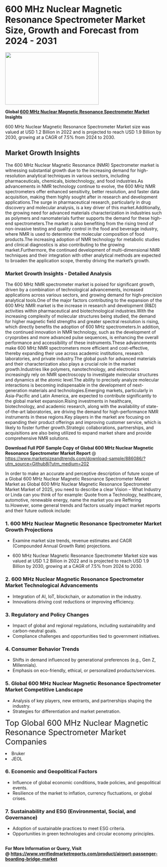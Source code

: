 <H1>600 MHz Nuclear Magnetic Resonance Spectrometer Market Size, Growth and Forecast from 2024 - 2031</H1><img class="aligncenter size-medium wp-image-584254" src="https://thirdeyenews.in/wp-content/uploads/2024/09/Global-Market-Research-300x168.jpeg" alt="" width="300" height="168" /><p><strong>Global&nbsp;<a href="https://www.marketsizeandtrends.com/download-sample/886086/?utm_source=Github8j?utm_medium=202">600 MHz Nuclear Magnetic Resonance Spectrometer Market</a> Insights</strong></p><p>600 MHz Nuclear Magnetic Resonance Spectrometer Market size was valued at USD 1.2 Billion in 2022 and is projected to reach USD 1.9 Billion by 2030, growing at a CAGR of 7.5% from 2024 to 2030.</p><p><h2>Market Growth Insights</h2> The 600 MHz Nuclear Magnetic Resonance (NMR) Spectrometer market is witnessing substantial growth due to the increasing demand for high-resolution analytical techniques in various sectors, including pharmaceuticals, chemicals, biotechnology, and food industries.As advancements in NMR technology continue to evolve, the 600 MHz NMR spectrometers offer enhanced sensitivity, better resolution, and faster data acquisition, making them highly sought after in research and development applications.The surge in pharmaceutical research, particularly in drug discovery and molecular analysis, is a key driver of this market.Additionally, the growing need for advanced materials characterization in industries such as polymers and nanomaterials further supports the demand for these high-end spectrometers.The market is also benefiting from the rising trend of non-invasive testing and quality control in the food and beverage industry, where NMR is used to determine the molecular composition of food products.The increasing adoption of NMR technology for metabolic studies and clinical diagnostics is also contributing to the growing market.Furthermore, the continued development of multi-dimensional NMR techniques and their integration with other analytical methods are expected to broaden the application scope, thereby driving the market’s growth. <h3>Market Growth Insights - Detailed Analysis</h3> The 600 MHz NMR spectrometer market is poised for significant growth, driven by a combination of technological advancements, increased applications across various sectors, and growing demand for high-precision analytical tools.One of the major factors contributing to the expansion of the 600 MHz NMR market is the increase in research and development (R&D) activities within pharmaceutical and biotechnological industries.With the increasing complexity of molecular structures being studied, the demand for higher magnetic field strengths and greater spectral resolution is rising, which directly benefits the adoption of 600 MHz spectrometers.In addition, the continued innovation in NMR technology, such as the development of cryoprobes and more advanced pulse sequences, is enhancing the overall performance and accessibility of these instruments.These advancements make 600 MHz NMR spectrometers more efficient and cost-effective, thereby expanding their use across academic institutions, research laboratories, and private industry.The global push for advanced materials and their characterization also plays a crucial role in the market growth.Industries like polymers, nanotechnology, and electronics increasingly rely on NMR spectroscopy to investigate molecular structures and dynamics at the atomic level.The ability to precisely analyze molecular interactions is becoming indispensable in the development of next-generation materials and technologies.Emerging markets, particularly in Asia-Pacific and Latin America, are expected to contribute significantly to the global market expansion.Rising investments in healthcare, biotechnology, and academic research, along with the availability of state-of-the-art laboratories, are driving the demand for high-performance NMR instruments in these regions.Key players in the market are focusing on expanding their product offerings and improving customer service, which is likely to foster further growth.Strategic collaborations, partnerships, and acquisitions are also being utilized to expand market share and provide comprehensive NMR solutions.</p><p><span class=""><strong>Download Full PDF Sample Copy of Global 600 MHz Nuclear Magnetic Resonance Spectrometer Market Report</strong> @ <a href="https://www.marketsizeandtrends.com/download-sample/886086/?utm_source=Github8j?utm_medium=202" target="_blank">https://www.marketsizeandtrends.com/download-sample/886086/?utm_source=Github8j?utm_medium=202</a></span></p><p>In order to make an accurate and perceptive description of future scope of a Global&nbsp;600 MHz Nuclear Magnetic Resonance Spectrometer Market Market as Global&nbsp;600 MHz Nuclear Magnetic Resonance Spectrometer Market Market of 2025, you need to describe a clear Vision &ndash; What Industry or Linda can you think of for example: Quote from a Technology, healthcare, automotive, renewable energy, name the market you are Reffering to.However, some general trends and factors usually impact market reports and their future outlook include:</p><h3>1.&nbsp;<strong>600 MHz Nuclear Magnetic Resonance Spectrometer Market Growth Projections</strong></h3><ul><li>Examine market size trends, revenue estimates and CAGR (Compounded Annual Growth Rate) projections.</li><li><p>600 MHz Nuclear Magnetic Resonance Spectrometer Market size was valued at USD 1.2 Billion in 2022 and is projected to reach USD 1.9 Billion by 2030, growing at a CAGR of 7.5% from 2024 to 2030.</p></li></ul><h3>2.&nbsp;<strong>600 MHz Nuclear Magnetic Resonance Spectrometer Market Technological Advancements</strong></h3><ul><li>Integration of AI, IoT, blockchain, or automation in the industry.</li><li>Innovations driving cost reductions or improving efficiency.</li></ul><h3>3.&nbsp;<strong>Regulatory and Policy Changes</strong></h3><ul><li>Impact of global and regional regulations, including sustainability and carbon-neutral goals.</li><li>Compliance challenges and opportunities tied to government initiatives.</li></ul><h3>4.&nbsp;<strong>Consumer Behavior Trends</strong></h3><ul><li>Shifts in demand influenced by generational preferences (e.g., Gen Z, Millennials).</li><li>Emphasis on eco-friendly, ethical, or personalized products/services.</li></ul><h3>5.&nbsp;<strong>Global 600 MHz Nuclear Magnetic Resonance Spectrometer Market Competitive Landscape</strong></h3><ul><li>Analysis of key players, new entrants, and partnerships shaping the industry.</li><li>Strategies for differentiation and market penetration.</li></ul><p data-pm-slice="1 1 []"><span style="color: inherit; font-family: inherit; font-size: 25px;">Top Global 600 MHz Nuclear Magnetic Resonance Spectrometer Market Companies</span></p><div class="" data-test-id=""><p><li>Bruker</li><li> JEOL</li></p></div><h3>6.&nbsp;<strong>Economic and Geopolitical Factors</strong></h3><ul><li>Influence of global economic conditions, trade policies, and geopolitical events.</li><li>Resilience of the market to inflation, currency fluctuations, or global crises.</li></ul><h3>7.&nbsp;<strong>Sustainability and ESG (Environmental, Social, and Governance)</strong></h3><ul><li>Adoption of sustainable practices to meet ESG criteria.</li><li>Opportunities in green technologies and circular economy principles.</li></ul><h2><strong style="font-size: 14px;">For More Information or Query, Visit @&nbsp;</strong><a style="background-color: #ffffff; font-size: 14px;" href="https://www.marketsizeandtrends.com/report/600-mhz-nuclear-magnetic-resonance-spectrometer-market/" target="_blank">https://www.verifiedmarketreports.com/product/airport-passenger-boarding-bridge-market</a></h2>